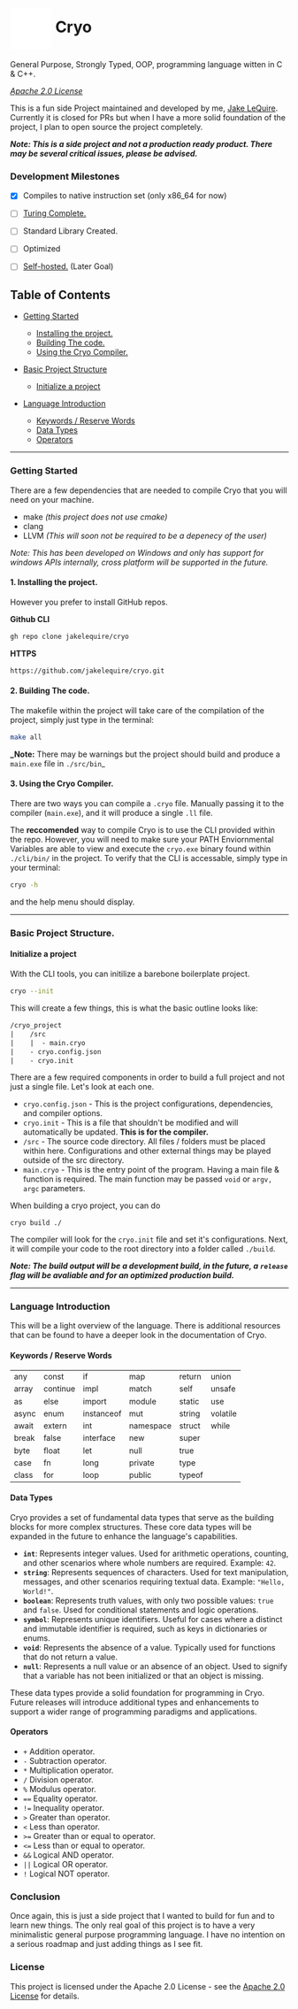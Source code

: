 # <img src="./assets/cryo-logo.svg" width="75" height="75" alt="Cryo Logo" align="center"> Cryo

General Purpose, Strongly Typed, OOP, programming language witten in C & C++.

<i>[Apache 2.0 License](#license)</i>

This is a fun side Project maintained and developed by me, [Jake LeQuire](https://github.com/jakelequire). Currently it is closed for PRs but when I have a more solid foundation of the project, I plan to open source the project completely.

**_Note: This is a side project and not a production ready product. There may be several critical issues, please be advised._**

### Development Milestones

- [x] Compiles to native instruction set (only x86_64 for now)

- [ ] [Turing Complete.](https://en.wikipedia.org/wiki/Rule_110)

- [ ] Standard Library Created.

- [ ] Optimized

- [ ] [Self-hosted.](<https://en.wikipedia.org/wiki/Self-hosting_(compilers)>) (Later Goal)

## Table of Contents

- [Getting Started](#getting-started)
  - [Installing the project.](#1-installing-the-project)
  - [Building The code.](#2-building-the-code)
  - [Using the Cryo Compiler.](#3-using-the-cryo-compiler)
- [Basic Project Structure](#basic-project-structure)

  - [Initialize a project](#initialize-a-project)

- [Language Introduction](#language-introduction)
  - [Keywords / Reserve Words](#keywords--reserve-words)
  - [Data Types](#data-types)
  - [Operators](#operators)

---

### Getting Started

There are a few dependencies that are needed to compile Cryo that you will need on your machine.

- make _(this project does not use cmake)_
- clang
- LLVM _(This will soon not be required to be a depenecy of the user)_

_Note: This has been developed on Windows and only has support for windows APIs internally, cross platform will be supported in the future._

#### 1. Installing the project.

However you prefer to install GitHub repos.

**Github CLI**

```sh
gh repo clone jakelequire/cryo
```

**HTTPS**

```sh
https://github.com/jakelequire/cryo.git
```

#### 2. Building The code.

The makefile within the project will take care of the compilation of the project, simply just type in the terminal:

```sh
make all
```

**\_Note:** There may be warnings but the project should build and produce a `main.exe` file in `./src/bin`\_

#### 3. Using the Cryo Compiler.

There are two ways you can compile a `.cryo` file. Manually passing it to the compiler (`main.exe`), and it will produce a single `.ll` file.

The **reccomended** way to compile Cryo is to use the CLI provided within the repo. However, you will need to make sure your PATH Enviornmental Variables are able to view and execute the `cryo.exe` binary found within `./cli/bin/` in the project. To verify that the CLI is accessable, simply type in your terminal:

```sh
cryo -h
```

and the help menu should display.

---

### Basic Project Structure.

#### Initialize a project

With the CLI tools, you can initilize a barebone boilerplate project.

```sh
cryo --init
```

This will create a few things, this is what the basic outline looks like:

```
/cryo_project
|    /src
|    |  - main.cryo
|    - cryo.config.json
|    - cryo.init
```

There are a few required components in order to build a full project and not just a single file. Let's look at each one.

- `cryo.config.json` - This is the project configurations, dependencies, and compiler options.
- `cryo.init` - This is a file that shouldn't be modified and will automatically be updated. **This is for the compiler.**
- `/src` - The source code directory. All files / folders must be placed within here. Configurations and other external things may be played outside of the src directory.
- `main.cryo` - This is the entry point of the program. Having a main file & function is required. The main function may be passed `void` or `argv, argc` parameters.

When building a cryo project, you can do

```
cryo build ./
```

The compiler will look for the `cryo.init` file and set it's configurations. Next, it will compile your code to the root directory into a folder called `./build`.

**_Note: The build output will be a development build, in the future, a `release` flag will be avaliable and for an optimized production build._**

---

### Language Introduction

This will be a light overview of the language. There is additional resources that can be found to have a deeper look in the documentation of Cryo.

#### Keywords / Reserve Words

|       |          |            |           |        |          |
| ----- | -------- | ---------- | --------- | ------ | -------- |
| any   | const    | if         | map       | return | union    |
| array | continue | impl       | match     | self   | unsafe   |
| as    | else     | import     | module    | static | use      |
| async | enum     | instanceof | mut       | string | volatile |
| await | extern   | int        | namespace | struct | while    |
| break | false    | interface  | new       | super  |          |
| byte  | float    | let        | null      | true   |          |
| case  | fn       | long       | private   | type   |          |
| class | for      | loop       | public    | typeof |          |

#### Data Types

Cryo provides a set of fundamental data types that serve as the building blocks for more complex structures. These core data types will be expanded in the future to enhance the language's capabilities.

- **`int`**: Represents integer values. Used for arithmetic operations, counting, and other scenarios where whole numbers are required. Example: `42`.
- **`string`**: Represents sequences of characters. Used for text manipulation, messages, and other scenarios requiring textual data. Example: `"Hello, World!"`.
- **`boolean`**: Represents truth values, with only two possible values: `true` and `false`. Used for conditional statements and logic operations.
- **`symbol`**: Represents unique identifiers. Useful for cases where a distinct and immutable identifier is required, such as keys in dictionaries or enums.
- **`void`**: Represents the absence of a value. Typically used for functions that do not return a value.
- **`null`**: Represents a null value or an absence of an object. Used to signify that a variable has not been initialized or that an object is missing.

These data types provide a solid foundation for programming in Cryo. Future releases will introduce additional types and enhancements to support a wider range of programming paradigms and applications.

#### Operators

- `+` Addition operator.
- `-` Subtraction operator.
- `*` Multiplication operator.
- `/` Division operator.
- `%` Modulus operator.
- `==` Equality operator.
- `!=` Inequality operator.
- `>` Greater than operator.
- `<` Less than operator.
- `>=` Greater than or equal to operator.
- `<=` Less than or equal to operator.
- `&&` Logical AND operator.
- `||` Logical OR operator.
- `!` Logical NOT operator.

### Conclusion

Once again, this is just a side project that I wanted to build for fun and to learn new things. The only real goal of this project is to have a very minimalistic general purpose programming language. I have no intention on a serious roadmap and just adding things as I see fit.

### License

This project is licensed under the Apache 2.0 License - see the [Apache 2.0 License](https://www.apache.org/licenses/LICENSE-2.0) for details.
